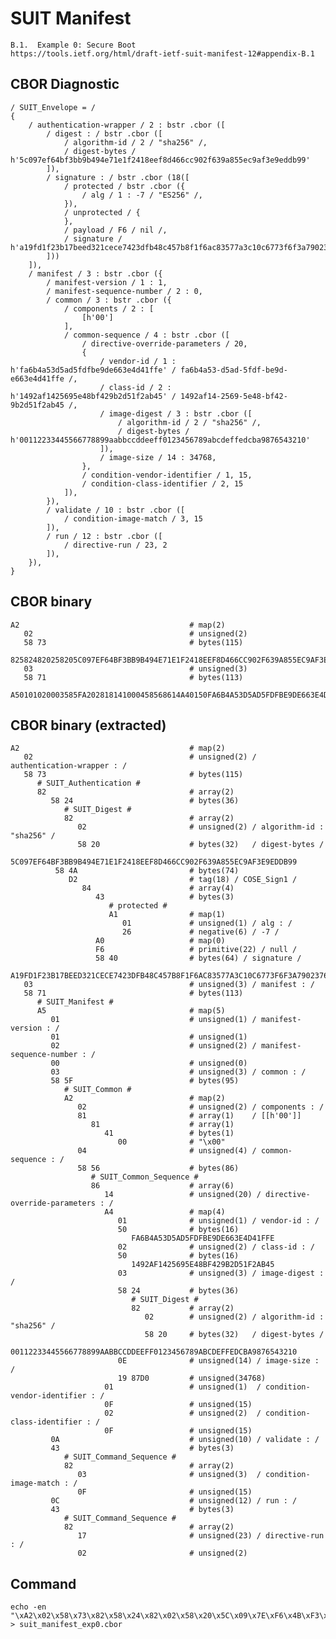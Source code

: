 <!--
 Copyright (c) 2020 SECOM CO., LTD. All Rights reserved.

 SPDX-License-Identifier: BSD-2-Clause
-->

# SUIT Manifest
    B.1.  Example 0: Secure Boot
    https://tools.ietf.org/html/draft-ietf-suit-manifest-12#appendix-B.1


## CBOR Diagnostic
    / SUIT_Envelope = /
    {
        / authentication-wrapper / 2 : bstr .cbor ([
            / digest : / bstr .cbor ([
                / algorithm-id / 2 / "sha256" /,
                / digest-bytes / h'5c097ef64bf3bb9b494e71e1f2418eef8d466cc902f639a855ec9af3e9eddb99'
            ]),
            / signature : / bstr .cbor (18([
                / protected / bstr .cbor ({
                    / alg / 1 : -7 / "ES256" /,
                }),
                / unprotected / {
                },
                / payload / F6 / nil /,
                / signature / h'a19fd1f23b17beed321cece7423dfb48c457b8f1f6ac83577a3c10c6773f6f3a7902376b59540920b6c5f57bac5fc8543d8f5d3d974faa2e6d03daa534b443a7'
            ]))
        ]),
        / manifest / 3 : bstr .cbor ({
            / manifest-version / 1 : 1,
            / manifest-sequence-number / 2 : 0,
            / common / 3 : bstr .cbor ({
                / components / 2 : [
                    [h'00']
                ],
                / common-sequence / 4 : bstr .cbor ([
                    / directive-override-parameters / 20,
                    {
                        / vendor-id / 1 : h'fa6b4a53d5ad5fdfbe9de663e4d41ffe' / fa6b4a53-d5ad-5fdf-be9d-e663e4d41ffe /,
                        / class-id / 2 : h'1492af1425695e48bf429b2d51f2ab45' / 1492af14-2569-5e48-bf42-9b2d51f2ab45 /,
                        / image-digest / 3 : bstr .cbor ([
                            / algorithm-id / 2 / "sha256" /,
                            / digest-bytes / h'00112233445566778899aabbccddeeff0123456789abcdeffedcba9876543210'
                        ]),
                        / image-size / 14 : 34768,
                    },
                    / condition-vendor-identifier / 1, 15,
                    / condition-class-identifier / 2, 15
                ]),
            }),
            / validate / 10 : bstr .cbor ([
                / condition-image-match / 3, 15
            ]),
            / run / 12 : bstr .cbor ([
                / directive-run / 23, 2
            ]),
        }),
    }


## CBOR binary
    A2                                      # map(2)
       02                                   # unsigned(2)
       58 73                                # bytes(115)
          825824820258205C097EF64BF3BB9B494E71E1F2418EEF8D466CC902F639A855EC9AF3E9EDDB99584AD28443A10126A0F65840A19FD1F23B17BEED321CECE7423DFB48C457B8F1F6AC83577A3C10C6773F6F3A7902376B59540920B6C5F57BAC5FC8543D8F5D3D974FAA2E6D03DAA534B443A7
       03                                   # unsigned(3)
       58 71                                # bytes(113)
          A50101020003585FA202818141000458568614A40150FA6B4A53D5AD5FDFBE9DE663E4D41FFE02501492AF1425695E48BF429B2D51F2AB450358248202582000112233445566778899AABBCCDDEEFF0123456789ABCDEFFEDCBA98765432100E1987D0010F020F0A4382030F0C43821702


## CBOR binary (extracted)
    A2                                      # map(2)
       02                                   # unsigned(2) / authentication-wrapper : /
       58 73                                # bytes(115)
          # SUIT_Authentication #
          82                                # array(2)
             58 24                          # bytes(36)
                # SUIT_Digest #
                82                          # array(2)
                   02                       # unsigned(2) / algorithm-id : "sha256" /
                   58 20                    # bytes(32)   / digest-bytes /
                      5C097EF64BF3BB9B494E71E1F2418EEF8D466CC902F639A855EC9AF3E9EDDB99
              58 4A                         # bytes(74)
                 D2                         # tag(18) / COSE_Sign1 /
                    84                      # array(4)
                       43                   # bytes(3)
                          # protected #
                          A1                # map(1)
                             01             # unsigned(1) / alg : /
                             26             # negative(6) / -7 /
                       A0                   # map(0)
                       F6                   # primitive(22) / null /
                       58 40                # bytes(64) / signature /
                          A19FD1F23B17BEED321CECE7423DFB48C457B8F1F6AC83577A3C10C6773F6F3A7902376B59540920B6C5F57BAC5FC8543D8F5D3D974FAA2E6D03DAA534B443A7
       03                                   # unsigned(3) / manifest : /
       58 71                                # bytes(113)
          # SUIT_Manifest #
          A5                                # map(5)
             01                             # unsigned(1) / manifest-version : /
             01                             # unsigned(1)
             02                             # unsigned(2) / manifest-sequence-number : /
             00                             # unsigned(0)
             03                             # unsigned(3) / common : /
             58 5F                          # bytes(95)
                # SUIT_Common #
                A2                          # map(2)
                   02                       # unsigned(2) / components : /
                   81                       # array(1)    / [[h'00']]
                      81                    # array(1)
                         41                 # bytes(1)
                            00              # "\x00"
                   04                       # unsigned(4) / common-sequence : /
                   58 56                    # bytes(86)
                      # SUIT_Common_Sequence #
                      86                    # array(6)
                         14                 # unsigned(20) / directive-override-parameters : /
                         A4                 # map(4)
                            01              # unsigned(1) / vendor-id : /
                            50              # bytes(16)
                               FA6B4A53D5AD5FDFBE9DE663E4D41FFE
                            02              # unsigned(2) / class-id : /
                            50              # bytes(16)
                               1492AF1425695E48BF429B2D51F2AB45
                            03              # unsigned(3) / image-digest : /
                            58 24           # bytes(36)
                               # SUIT_Digest #
                               82           # array(2)
                                  02        # unsigned(2) / algorithm-id : "sha256" /
                                  58 20     # bytes(32)   / digest-bytes /
                                     00112233445566778899AABBCCDDEEFF0123456789ABCDEFFEDCBA9876543210
                            0E              # unsigned(14) / image-size : /
                            19 87D0         # unsigned(34768)
                         01                 # unsigned(1)  / condition-vendor-identifier : /
                         0F                 # unsigned(15)
                         02                 # unsigned(2)  / condition-class-identifier : /
                         0F                 # unsigned(15)
             0A                             # unsigned(10) / validate : /
             43                             # bytes(3)
                # SUIT_Command_Sequence #
                82                          # array(2)
                   03                       # unsigned(3)  / condition-image-match : /
                   0F                       # unsigned(15)
             0C                             # unsigned(12) / run : /
             43                             # bytes(3)
                # SUIT_Command_Sequence #
                82                          # array(2)
                   17                       # unsigned(23) / directive-run : /
                   02                       # unsigned(2)


## Command
    echo -en "\xA2\x02\x58\x73\x82\x58\x24\x82\x02\x58\x20\x5C\x09\x7E\xF6\x4B\xF3\xBB\x9B\x49\x4E\x71\xE1\xF2\x41\x8E\xEF\x8D\x46\x6C\xC9\x02\xF6\x39\xA8\x55\xEC\x9A\xF3\xE9\xED\xDB\x99\x58\x4A\xD2\x84\x43\xA1\x01\x26\xA0\xF6\x58\x40\xA1\x9F\xD1\xF2\x3B\x17\xBE\xED\x32\x1C\xEC\xE7\x42\x3D\xFB\x48\xC4\x57\xB8\xF1\xF6\xAC\x83\x57\x7A\x3C\x10\xC6\x77\x3F\x6F\x3A\x79\x02\x37\x6B\x59\x54\x09\x20\xB6\xC5\xF5\x7B\xAC\x5F\xC8\x54\x3D\x8F\x5D\x3D\x97\x4F\xAA\x2E\x6D\x03\xDA\xA5\x34\xB4\x43\xA7\x03\x58\x71\xA5\x01\x01\x02\x00\x03\x58\x5F\xA2\x02\x81\x81\x41\x00\x04\x58\x56\x86\x14\xA4\x01\x50\xFA\x6B\x4A\x53\xD5\xAD\x5F\xDF\xBE\x9D\xE6\x63\xE4\xD4\x1F\xFE\x02\x50\x14\x92\xAF\x14\x25\x69\x5E\x48\xBF\x42\x9B\x2D\x51\xF2\xAB\x45\x03\x58\x24\x82\x02\x58\x20\x00\x11\x22\x33\x44\x55\x66\x77\x88\x99\xAA\xBB\xCC\xDD\xEE\xFF\x01\x23\x45\x67\x89\xAB\xCD\xEF\xFE\xDC\xBA\x98\x76\x54\x32\x10\x0E\x19\x87\xD0\x01\x0F\x02\x0F\x0A\x43\x82\x03\x0F\x0C\x43\x82\x17\x02" > suit_manifest_exp0.cbor
